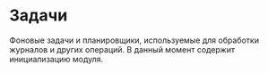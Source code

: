 # Задачи

Фоновые задачи и планировщики, используемые для обработки журналов и других операций. В данный момент содержит инициализацию модуля.
